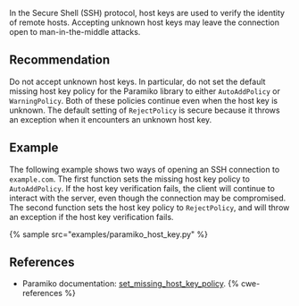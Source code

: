 In the Secure Shell (SSH) protocol, host keys are used to verify the identity of remote hosts. Accepting unknown host keys may leave the connection open to man-in-the-middle attacks.


## Recommendation
Do not accept unknown host keys. In particular, do not set the default missing host key policy for the Paramiko library to either `AutoAddPolicy` or `WarningPolicy`. Both of these policies continue even when the host key is unknown. The default setting of `RejectPolicy` is secure because it throws an exception when it encounters an unknown host key.


## Example
The following example shows two ways of opening an SSH connection to `example.com`. The first function sets the missing host key policy to `AutoAddPolicy`. If the host key verification fails, the client will continue to interact with the server, even though the connection may be compromised. The second function sets the host key policy to `RejectPolicy`, and will throw an exception if the host key verification fails.

{% sample src="examples/paramiko_host_key.py" %}

## References
* Paramiko documentation: [set_missing_host_key_policy](http://docs.paramiko.org/en/2.4/api/client.html?highlight=set_missing_host_key_policy#paramiko.client.SSHClient.set_missing_host_key_policy).
{% cwe-references %}
